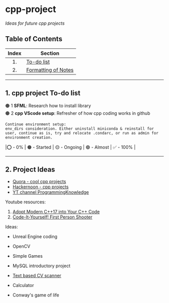 # cpp-project
*Ideas for future cpp projects*

## Table of Contents
| Index | Section                      |
|:-----:|------------------------------|
| 1.    | [To-do list](#secA)          |
| 2.    | [Formatting of Notes](#secB) |

---  
## <a name="secA"></a>1. cpp project To-do list
🟠 1 **SFML**: Research how to install library  
🟠 2 **cpp VScode setup**: Refresher of how cpp coding works in github  

    Continue environment setup:  
    env_dirs consideration. Either uninstall miniconda & reinstall for user, continue as is, try and relocate .condarc, or run as admin for environment creation.
  
  
|⭕ - 0%  |  🟠 - Started  |  🟡 - Ongoing  |  🟢 - Almost  |  ✅ - 100%  |

---  
 
## <a name="secB"></a>2. Project Ideas
* [Quora - cool cpp projects](https://www.quora.com/What-are-some-cool-C++-programming-projects)
* [Hackernoon - cpp projects](https://hackernoon.com/how-to-improve-your-c-skills-from-awesome-projects-251b300ed5a1)
* [YT channel ProgrammingKnowledge](https://www.youtube.com/channel/UCs6nmQViDpUw0nuIx9c_WvA)

Youtube resources:
1. [Adopt Modern C++17 into Your C++ Code](https://www.youtube.com/watch?v=UsrHQAzSXkA&t=540s)
2. [Code-It-Yourself! First Person Shooter](https://www.youtube.com/watch?v=xW8skO7MFYw&t=1200s)

Ideas:
* Unreal Engine coding
* OpenCV
* Simple Games
* MySQL introductory project
* [Text based CV scanner](https://www.skyfilabs.com/blog/best-computer-vision-projects-for-engineering-students)

* Calculator
* Conway's game of life

